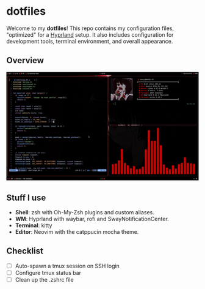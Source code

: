 # dotfiles
Welcome to my **dotfiles**! This repo contains my configuration files, "optimized" for a [Hyprland](https://hypr.land/) setup. It also includes configuration for development tools, terminal environment, and overall appearance.

## Overview
![screenshot0](screenshots/0.png)

## Stuff I use
- **Shell**: zsh with Oh-My-Zsh plugins and custom aliases.
- **WM**: Hyprland with waybar, rofi and SwayNotificationCenter.
- **Terminal**: kitty
- **Editor**: Neovim with the catppucin mocha theme.

## Checklist
- [ ] Auto-spawn a tmux session on SSH login
- [ ] Configure tmux status bar
- [ ] Clean up the .zshrc file 
